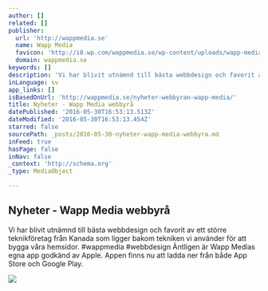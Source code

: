 ```yaml
---
author: []
related: []
publisher:
  url: 'http://wappmedia.se'
  name: Wapp Media
  favicon: 'http://i0.wp.com/wappmedia.se/wp-content/uploads/wapp-media-icon-512-55d1a217v1_site_icon.png?fit=192%2C192'
  domain: wappmedia.se
keywords: []
description: 'Vi har blivit utnämnd till bästa webbdesign och favorit av ett större teknikföretag från Kanada som ligger bakom tekniken vi använder för att bygga våra hemsidor. #wappmedia #webbdesign Äntligen är Wapp Medias egna app godkänd av Apple. Appen finns nu att ladda ner från både App Store och Google Play.'
inLanguage: sv
app_links: []
isBasedOnUrl: 'http://wappmedia.se/nyheter-webbyran-wapp-media/'
title: Nyheter - Wapp Media webbyrå
datePublished: '2016-05-30T16:53:13.513Z'
dateModified: '2016-05-30T16:53:13.454Z'
starred: false
sourcePath: _posts/2016-05-30-nyheter-wapp-media-webbyra.md
inFeed: true
hasPage: false
inNav: false
_context: 'http://schema.org'
_type: MediaObject

---
```

<article style=""><h1>Nyheter - Wapp Media webbyrå</h1><p>Vi har blivit utnämnd till bästa webbdesign och favorit av ett större teknikföretag från Kanada som ligger bakom tekniken vi använder för att bygga våra hemsidor. #wappmedia #webbdesign Äntligen är Wapp Medias egna app godkänd av Apple. Appen finns nu att ladda ner från både App Store och Google Play.</p><img src="http://i1.wp.com/wappmedia.se/wp-content/uploads/WappMedia-bestdesignen.png?fit=935%2C919" /></article>